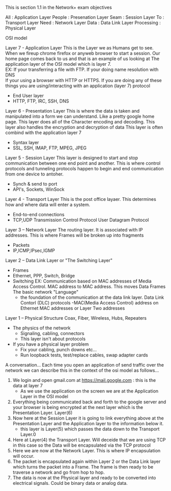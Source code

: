 This is section 1.1 in the Network+ exam objectives

All : Application Layer
People  : Presenation Layer
Seam    : Session   Layer
To  : Transport Layer
Need    : Network Layer
Data    : Data Link Layer
Processing  : Physical Layer



OSI model

Layer 7 - Application Layer
This is the Layer we as Humans get to see. When we fireup chrome firefox or anyweb browser to start a session. Our home page comes back to us and
that is an example of us looking at The application layer of the OSI model which is layer 7.  
EX: If your transferring a file with FTP.
    If your doing name resolution with DNS  
    If your using a browser with HTTP or HTTPS.
        If you are doing any of these things you are using/interacting with an application (layer 7) protocol               
- End User layer
- HTTP, FTP, IRC, SSH, DNS

Layer 6 - Presentation Layer
This is where the data is taken and manipulated into a form we can understand. Like a pretty google home page.
This layer does all of the Character encoding and decoding.
This layer also handles the encryption and decryption of data
This layer is often combind with the application layer 7
- Syntax layer
- SSL, SSH, IMAP, FTP, MPEG, JPEG

Layer 5 - Session Layer
This layer is designed to start and stop communication between one end point and another.
This is where control protocols and tunneling protocols happen to begin and end communication from one device to antoher.
- Synch & send to port
- API's, Sockets, WinSock

Layer 4 - Transport Layer This is the post office layaer.
This determines how and where data will enter a system.
- End-to-end connections
- TCP,UDP
Transmission Control Protocol
User Datagram Protocol

Layer 3 – Network Layer 
The routing layer. It is associated with IP addresses. 
This is where Frames will be broken up into fragments
- Packets
- IP,ICMP,IPsec,IGMP


Layer 2 – Data Link Layer or "The Switching Layer" 
- Frames
- Ethernet, PPP, Switch, Bridge
- Switching EX: Communication based on MAC addresses of Media Access Control. MAC address to MAC address.
This moves Data Frames
The basic network "Language"
    - the foundation of the communication at the data link layer.
Data Link Contorl (DLC) protocols
    -MAC(Media Access Control) address on Ethernet
    MAC addresses or Layer Two addresses


Layer 1 – Physical Structure
Coax, Fiber, Wireless, Hubs, Repeaters
- The physics of the network
    - Signaling, cabling, connectors
    - This layer isn't about protocols
- If you have a physical layer problem
    - Fix your cabling, punch downs etc...
    - Run loopback tests, test/replace cables,
    swap adapter cards


A conversation...
Each time you open an application of send traffic over the network we can describe this in the context of the osi model as follows...


1. We login and open gmail.com at https://mail.google.com  : this is the data at layer 7
    - As we use the application on the screen we are at the Application Layer in the OSI model
2. Everything being communicated back and forth to the google server and your browser is being encrypted at the next layer
which is the Presentation Layer. Layer(6)
3. Now here at the Session Layer it is going to link everything above at the Presentation Layer and the Application layer to the information below it. 
    - this layer is Layer(5) which passes the data down to the Transport Layer.0
4. Here at Layer(4) the Transport Layer. Will deceide that we are using TCP in this case so the Data will be encapsulated via the TCP protocol
5. Here we are now at the Network Layer. This is where IP encapsulation will occur.
6. The packet is encapsulated again within Layer 2 or the Data Link layer which turns the packet into a Frame. The frame is then ready to be
traverse a network and go from hop to hop.
7. The data is now at the Physical layer and ready to be converted into electrical signals. Could be binary data or analog data. 


